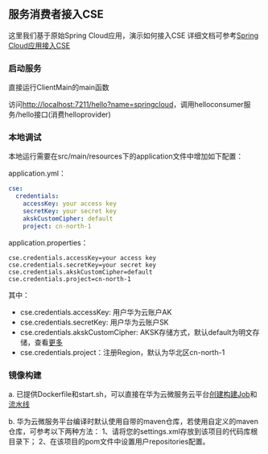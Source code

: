 ## 服务消费者接入CSE

这里我们基于原始Spring Cloud应用，演示如何接入CSE
详细文档可参考[Spring Cloud应用接入CSE](https://support.huaweicloud.com/bestpractice-cse/cse_03_0092.html)

### 启动服务
直接运行ClientMain的main函数

访问[http://localhost:7211/hello?name=springcloud](http://localhost:7211/hello?name=springcloud)，调用helloconsumer服务/hello接口(消费helloprovider)


### 本地调试
本地运行需要在src/main/resources下的application文件中增加如下配置：

application.yml：

```yml
cse:
  credentials:
    accessKey: your access key
    secretKey: your secret key
    akskCustomCipher: default
    project: cn-north-1
```

application.properties：

```property
cse.credentials.accessKey=your access key
cse.credentials.secretKey=your secret key
cse.credentials.akskCustomCipher=default
cse.credentials.project=cn-north-1
```
其中：

* cse.credentials.accessKey: 用户华为云账户AK
* cse.credentials.secretKey: 用户华为云账户SK
* cse.credentials.akskCustomCipher: AKSK存储方式，默认default为明文存储，查看[更多](https://support.huaweicloud.com/devg-cse/cse_03_0088.html)
* cse.credentials.project：注册Region，默认为华北区cn-north-1

### 镜像构建
a. 已提供Dockerfile和start.sh，可以直接在华为云微服务云平台[创建构建Job](https://servicestage.huaweicloud.com/servicestage/?project=cn-north-1#/pipeline/createjob)和[流水线](https://servicestage.huaweicloud.com/servicestage/?project=cn-north-1#/pipeline/create?from=pipeline.list)

b. 华为云微服务平台编译时默认使用自带的maven仓库，若使用自定义的maven仓库，可参考以下两种方法： 1、请将您的settings.xml存放到该项目的代码库根目录下； 2、在该项目的pom文件中设置用户repositories配置。
